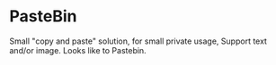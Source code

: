 # PasteBin
Small "copy and paste" solution, for small private usage, Support text and/or image. Looks like to Pastebin.
